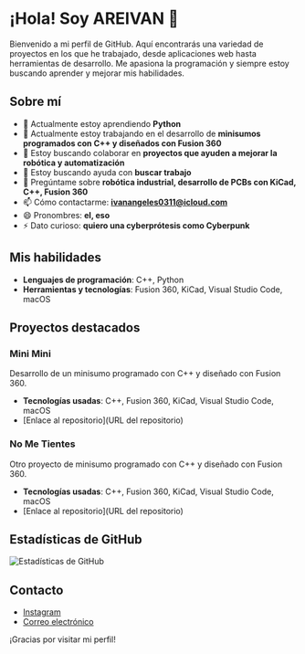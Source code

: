 # ¡Hola! Soy AREIVAN 👋

Bienvenido a mi perfil de GitHub. Aquí encontrarás una variedad de proyectos en los que he trabajado, desde aplicaciones web hasta herramientas de desarrollo. Me apasiona la programación y siempre estoy buscando aprender y mejorar mis habilidades. 

## Sobre mí

- 🌱 Actualmente estoy aprendiendo **Python**
- 🔭 Actualmente estoy trabajando en el desarrollo de **minisumos programados con C++ y diseñados con Fusion 360**
- 👯 Estoy buscando colaborar en **proyectos que ayuden a mejorar la robótica y automatización**
- 🤔 Estoy buscando ayuda con **buscar trabajo**
- 💬 Pregúntame sobre **robótica industrial, desarrollo de PCBs con KiCad, C++, Fusion 360**
- 📫 Cómo contactarme: **ivanangeles0311@icloud.com**
- 😄 Pronombres: **el, eso**
- ⚡ Dato curioso: **quiero una cyberprótesis como Cyberpunk**

## Mis habilidades

- **Lenguajes de programación**: C++, Python
- **Herramientas y tecnologías**: Fusion 360, KiCad, Visual Studio Code, macOS

## Proyectos destacados

### Mini Mini
Desarrollo de un minisumo programado con C++ y diseñado con Fusion 360.

- **Tecnologías usadas**: C++, Fusion 360, KiCad, Visual Studio Code, macOS
- [Enlace al repositorio](URL del repositorio)

### No Me Tientes
Otro proyecto de minisumo programado con C++ y diseñado con Fusion 360.

- **Tecnologías usadas**: C++, Fusion 360, KiCad, Visual Studio Code, macOS
- [Enlace al repositorio](URL del repositorio)

## Estadísticas de GitHub

![Estadísticas de GitHub](https://github-readme-stats.vercel.app/api?username=AREIVAN&show_icons=true&theme=radical)

## Contacto

- [Instagram](https://instagram.com/areivann)
- [Correo electrónico](mailto:ivanangeles0311@icloud.com)

¡Gracias por visitar mi perfil!